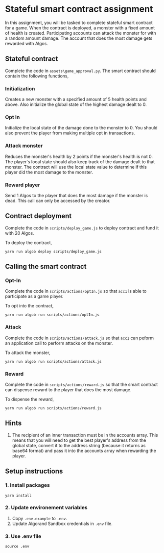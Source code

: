 # Stateful smart contract assignment
In this assignment, you will be tasked to complete stateful smart contract for a game. When the contract is deployed, a monster with a fixed amount of health is created. Participating accounts can attack the monster for with a random amount damage. The account that does the most damage gets rewarded with Algos. 

## Stateful contract
Complete the code in `assets\game_approval.py`. The smart contract should contain the following functions,

### Initialization
Creates a new monster with a specified amount of 5 health points and above. Also initialize the global state of the highest damage dealt to 0. 

### Opt In
Initialize the local state of the damage done to the monster to 0. You should also prevent the player from making multiple opt in transactions.

### Attack monster
Reduces the monster's health by 2 points if the monster's health is not 0. The player's local state should also keep track of the damage dealt to that monster. The contract will use the local state value to determine if this player did the most damage to the monster.

### Reward player
Send 1 Algos to the player that does the most damage if the monster is dead. This call can only be accessed by the creator.

## Contract deployment
Complete the code in `scripts/deploy_game.js` to deploy contract and fund it with 20 Algos.

To deploy the contract,
```
yarn run algob deploy scripts/deploy_game.js
```

## Calling the smart contract

### Opt-In
Complete the code in `scripts/actions/optIn.js` so that `acc1` is able to participate as a game player.

To opt into the contract,
```
yarn run algob run scripts/actions/optIn.js
```

### Attack
Complete the code in `scripts/actions/attack.js` so that `acc1` can peform an application call to perform attacks on the monster.

To attack the monster,
```
yarn run algob run scripts/actions/attack.js
```

### Reward
Complete the code in `scripts/actions/reward.js` so that the smart contract can dispense reward to the player that does the most damage.

To dispense the reward,
```
yarn run algob run scripts/actions/reward.js
```

## Hints
1. The recipient of an inner transaction must be in the accounts array. This means that you will need to get the best player's address from the global state, convert it to the address string (because it returns as base64 format) and pass it into the accounts array when rewarding the player.

## Setup instructions

### 1. Install packages
```
yarn install
```

### 2. Update environement variables
1. Copy `.env.example` to `.env`.
2. Update Algorand Sandbox credentials in `.env` file.

### 3. Use .env file
```
source .env
```
